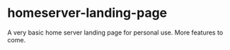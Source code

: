 # homeserver-landing-page

A very basic home server landing page for personal use. More features to come.
